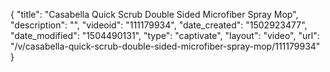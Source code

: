 {
    "title": "Casabella Quick Scrub Double Sided Microfiber Spray Mop",
    "description": "",
    "videoid": "111179934",
    "date_created": "1502923477",
    "date_modified": "1504490131",
    "type": "captivate",
    "layout": "video",
    "url": "\/v\/casabella-quick-scrub-double-sided-microfiber-spray-mop\/111179934"
}